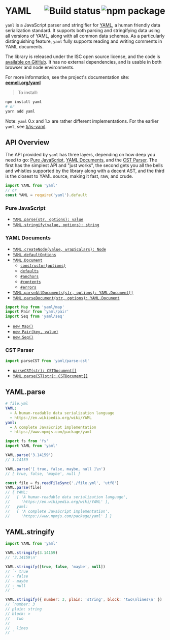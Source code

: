 # YAML <a href="https://www.npmjs.com/package/yaml"><img align="right" src="https://badge.fury.io/js/yaml.svg" title="npm package" /></a><a href="https://travis-ci.org/eemeli/yaml"><img align="right" src="https://travis-ci.org/eemeli/yaml.svg?branch=master" title="Build status" /></a>

`yaml` is a JavaScript parser and stringifier for [YAML](http://yaml.org/), a human friendly data serialization standard. It supports both parsing and stringifying data using all versions of YAML, along with all common data schemas. As a particularly distinguishing feature, `yaml` fully supports reading and writing comments in YAML documents.

The library is released under the ISC open source license, and the code is [available on GitHub](https://github.com/eemeli/yaml/). It has no external dependencies, and is usable in both browser and node environments.

For more information, see the project's documentation site: [**eemeli.org/yaml**](https://eemeli.org/yaml/)

> To install:

```sh
npm install yaml
# or
yarn add yaml
```

Note: `yaml` 0.x and 1.x are rather different implementations. For the earlier `yaml`, see [tj/js-yaml](https://github.com/tj/js-yaml).

## API Overview

The API provided by `yaml` has three layers, depending on how deep you need to go: [Pure JavaScript](https://eemeli.org/yaml/#pure-javascript), [YAML Documents](https://eemeli.org/yaml/#yaml-documents), and the [CST Parser](https://eemeli.org/yaml/#cst-parser). The first has the simplest API and "just works", the second gets you all the bells and whistles supported by the library along with a decent AST, and the third is the closest to YAML source, making it fast, raw, and crude.

```js
import YAML from 'yaml'
// or
const YAML = require('yaml').default
```

### Pure JavaScript

* [`YAML.parse(str, options): value`](https://eemeli.org/yaml/#yaml-parse)
* [`YAML.stringify(value, options): string`](https://eemeli.org/yaml/#yaml-stringify)

### YAML Documents

* [`YAML.createNode(value, wrapScalars): Node`](https://eemeli.org/yaml/#creating-nodes)
* [`YAML.defaultOptions`](https://eemeli.org/yaml/#options)
* [`YAML.Document`](https://eemeli.org/yaml/#yaml-documents)
  * [`constructor(options)`](https://eemeli.org/yaml/#creating-documents)
  * [`defaults`](https://eemeli.org/yaml/#options)
  * [`#anchors`](https://eemeli.org/yaml/#working-with-anchors)
  * [`#contents`](https://eemeli.org/yaml/#content-nodes)
  * [`#errors`](https://eemeli.org/yaml/#errors)
* [`YAML.parseAllDocuments(str, options): YAML.Document[]`](https://eemeli.org/yaml/#parsing-documents)
* [`YAML.parseDocument(str, options): YAML.Document`](https://eemeli.org/yaml/#parsing-documents)

```js
import Map from 'yaml/map'
import Pair from 'yaml/pair'
import Seq from 'yaml/seq'
```

* [`new Map()`](https://eemeli.org/yaml/#creating-nodes)
* [`new Pair(key, value)`](https://eemeli.org/yaml/#creating-nodes)
* [`new Seq()`](https://eemeli.org/yaml/#creating-nodes)

### CST Parser

```js
import parseCST from 'yaml/parse-cst'
```

* [`parseCST(str): CSTDocument[]`](https://eemeli.org/yaml/#parsecst)
* [`YAML.parseCST(str): CSTDocument[]`](https://eemeli.org/yaml/#parsecst)

## YAML.parse

```yaml
# file.yml
YAML:
  - A human-readable data serialization language
  - https://en.wikipedia.org/wiki/YAML
yaml:
  - A complete JavaScript implementation
  - https://www.npmjs.com/package/yaml
```

```js
import fs from 'fs'
import YAML from 'yaml'

YAML.parse('3.14159')
// 3.14159

YAML.parse('[ true, false, maybe, null ]\n')
// [ true, false, 'maybe', null ]

const file = fs.readFileSync('./file.yml', 'utf8')
YAML.parse(file)
// { YAML:
//   [ 'A human-readable data serialization language',
//     'https://en.wikipedia.org/wiki/YAML' ],
//   yaml:
//   [ 'A complete JavaScript implementation',
//     'https://www.npmjs.com/package/yaml' ] }
```

## YAML.stringify

```js
import YAML from 'yaml'

YAML.stringify(3.14159)
// '3.14159\n'

YAML.stringify([true, false, 'maybe', null])
// `- true
// - false
// - maybe
// - null
// `

YAML.stringify({ number: 3, plain: 'string', block: 'two\nlines\n' })
// `number: 3
// plain: string
// block: >
//   two
//
//   lines
// `
```
